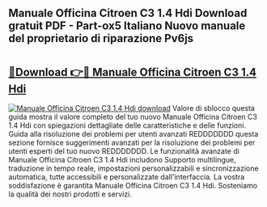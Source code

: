 ## Manuale Officina Citroen C3 1.4 Hdi Download gratuit PDF - Part-ox5 Italiano Nuovo manuale del proprietario di riparazione Pv6js

# <h2><a href="http://dfgzzp.blite.top/?on=Manuale+Officina+Citroen+C3+1.4+Hdi">🔗Download 👉🔴 Manuale Officina Citroen C3 1.4 Hdi</a></h2>

[![Manuale Officina Citroen C3 1.4 Hdi download](https://i.imgur.com/lujVjoI.png)](http://dfgzzp.blite.top/?on=Manuale+Officina+Citroen+C3+1.4+Hdi)
Valore di sblocco questa guida mostra il valore completo del tuo nuovo Manuale Officina Citroen C3 1.4 Hdi con spiegazioni dettagliate delle caratteristiche e delle funzioni. Guida alla risoluzione dei problemi per utenti avanzati REDDDDDDD questa sezione fornisce suggerimenti avanzati per la risoluzione dei problemi per utenti esperti del tuo nuovo REDDDDDDD. Le funzionalità avanzate di Manuale Officina Citroen C3 1.4 Hdi includono Supporto multilingue, traduzione in tempo reale, impostazioni personalizzabili e sincronizzazione automatica, tutte accessibili e personalizzate dall'interfaccia. La vostra soddisfazione è garantita Manuale Officina Citroen C3 1.4 Hdi. Sosteniamo la qualità dei nostri prodotti e servizi.
